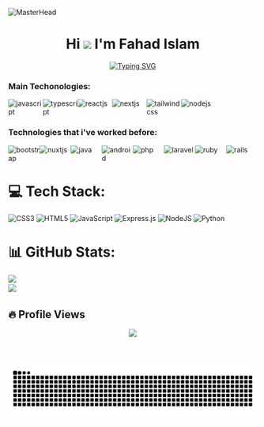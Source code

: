 ![MasterHead](https://i.pinimg.com/originals/90/70/32/9070324cdfc07c68d60eed0c39e77573.gif)
<h1 align="center">Hi <img src="https://user-images.githubusercontent.com/44104676/173990923-48b66056-0bff-472a-b5bf-faab4146e950.gif" height="40"> I'm Fahad Islam</h1>

<!-- Typing SVG -->
<p align="center">
  <a href="https://github.com/AJAmran">
    <img src="https://readme-typing-svg.herokuapp.com?size=24&duration=4000&color=06D6A0&center=true&vCenter=true&lines=Hello,+I'm+Fahad+Islam!;Full+Stack+Web+Developer!" alt="Typing SVG" />
  </a>
</p>


### Main Techonologies:

<div style="display:flex">
  <img width="70" src="https://cdn.jsdelivr.net/gh/devicons/devicon/icons/javascript/javascript-original.svg" alt="javascript"/>
  <img width="70" src="https://cdn.jsdelivr.net/gh/devicons/devicon@latest/icons/typescript/typescript-original.svg" alt="typescript"/>
  <img width="70" src="https://cdn.jsdelivr.net/gh/devicons/devicon@latest/icons/react/react-original.svg" color="white" alt="reactjs"/>
  <img width="70" src="https://cdn.jsdelivr.net/gh/devicons/devicon@latest/icons/nextjs/nextjs-original.svg" alt="nextjs"/>
  <img width="70" src="https://cdn.jsdelivr.net/gh/devicons/devicon@latest/icons/tailwindcss/tailwindcss-original.svg" alt="tailwindcss"/>
  <img width="70" src="https://cdn.jsdelivr.net/gh/devicons/devicon@latest/icons/nodejs/nodejs-original-wordmark.svg" alt="nodejs"/>    
</div>
  
### Technologies that i've worked before:

<div style="display:flex">
  <img width="70" src="https://cdn.jsdelivr.net/gh/devicons/devicon@latest/icons/bootstrap/bootstrap-original.svg" alt="bootstrap"/>
  <img width="70" src="https://cdn.jsdelivr.net/gh/devicons/devicon@latest/icons/nuxtjs/nuxtjs-original.svg" alt="nuxtjs"/>
  <img width="70" src="https://cdn.jsdelivr.net/gh/devicons/devicon/icons/java/java-original.svg" alt="java"/>
  <img width="70" src="https://cdn.jsdelivr.net/gh/devicons/devicon/icons/android/android-plain.svg" alt="android"/>
  <img width="70" src="https://cdn.jsdelivr.net/gh/devicons/devicon@latest/icons/php/php-original.svg" alt="php"/>
  <img width="70" src="https://cdn.jsdelivr.net/gh/devicons/devicon@latest/icons/laravel/laravel-original.svg" alt="laravel"/>
  <img width="70" src="https://cdn.jsdelivr.net/gh/devicons/devicon@latest/icons/ruby/ruby-original.svg" alt="ruby"/>
  <img width="70" src="https://cdn.jsdelivr.net/gh/devicons/devicon@latest/icons/rails/rails-plain.svg" alt="rails"/>    
</div>


# 💻 Tech Stack:
![CSS3](https://img.shields.io/badge/css3-%231572B6.svg?style=for-the-badge&logo=css3&logoColor=white) ![HTML5](https://img.shields.io/badge/html5-%23E34F26.svg?style=for-the-badge&logo=html5&logoColor=white) ![JavaScript](https://img.shields.io/badge/javascript-%23323330.svg?style=for-the-badge&logo=javascript&logoColor=%23F7DF1E) ![Express.js](https://img.shields.io/badge/express.js-%23404d59.svg?style=for-the-badge&logo=express&logoColor=%2361DAFB) ![NodeJS](https://img.shields.io/badge/node.js-6DA55F?style=for-the-badge&logo=node.js&logoColor=white)
![Python](https://img.shields.io/badge/python-3670A0?style=for-the-badge&logo=python&logoColor=ffdd54) 
# 📊 GitHub Stats:
![](https://nirzak-streak-stats.vercel.app/?user=Siam38&theme=dark&hide_border=false)<br/>
![](https://github-readme-stats.vercel.app/api/top-langs/?username=Siam38&theme=dark&hide_border=false&include_all_commits=true&count_private=true&layout=compact)


## 🔥 Profile Views

 <p align="center">
  <img width="400px" src="https://count.getloli.com/get/@nazrul4x?theme=rule34"></img>
</p>

#

<br clear="both">

<img src="https://raw.githubusercontent.com/nazrul4x/nazrul4x/output/snake.svg" alt="Snake animation" />

###
